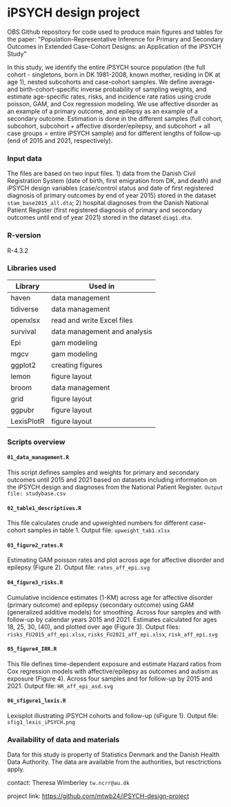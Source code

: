 # iPSYCH design project

OBS Github repository for code used to produce main figures and tables for the paper: "Population-Representative Inference for Primary and Secondary Outcomes in Extended Case-Cohort Designs: an Application of the iPSYCH Study"

In this study, we identify the entire iPSYCH source population (the full cohort - singletons, born in DK 1981-2008, known mother, residing in DK at age 1), nested subcohorts and case-cohort samples. We define average- and birth-cohort-specific inverse probability of sampling weights, and estimate age-specific rates, risks, and incidence rate ratios using crude poisson, GAM, and Cox regression modeling. We use affective disorder as an example of a primary outcome, and epilepsy as an example of a secondary outcome. Estimation is done in the different samples (full cohort, subcohort, subcohort + affective disorder/epilepsy, and subcohort + all case groups = entire iPSYCH sample) and for different lengths of follow-up (end of 2015 and 2021, respectively).

### Input data

The files are based on two input files. 1) data from the Danish Civil Registration System (date of birth, first emigration from DK, and death) and iPSYCH design variables (case/control status and date of first registered diagnosis of primary outcomes by end of year 2015) stored in the dataset `stam_base2015_all.dta`; 2) hospital diagnoses from the Danish National Patient Register (first registered diagnosis of primary and secondary outcomes until end of year 2021) stored in the dataset `diag1.dta`. 

### R-version 
R-4.3.2

### Libraries used

| Library       | Used in                         |
| ------------- | ------------------------------- |
| haven         | data management                 |
| tidiverse     | data management                 |
| openxlsx      | read and write Excel files      |
| survival      | data management and analysis    |
| Epi           | gam modeling                    |
| mgcv          | gam modeling                    |
| ggplot2       | creating figures                |
| lemon         | figure layout                   |
| broom         | data management                 |
| grid          | figure layout                   |
| ggpubr        | figure layout                   |
| LexisPlotR    | figure layout                   |

### Scripts overview

#### `01_data_management.R`
This script defines samples and weights for primary and
secondary outcomes until 2015 and 2021 based on datasets including information
on the iPSYCH design and diagnoses from the National Patient Register. `Output file: studybase.csv`

#### `02_table1_descriptives.R`
This file calculates crude and upweighted numbers for different case-cohort samples in table 1. Output file: `upweight_tab1.xlsx`

#### `03_figure2_rates.R`
Estimating GAM poisson rates and plot across age for affective disorder and epilepsy (Figure 2). Output file: `rates_aff_epi.svg` 

#### `04_figure3_risks.R`
Cumulative incidence estimates (1-KM) across age for affective disorder (primary outcome) and epilepsy (secondary outcome) using GAM (generalized additive models) for smoothing. Across four samples and with follow-up by calendar years 2015 and 2021. Estimates calculated for ages 18, 25, 30, (40), and plotted over age (Figure 3). Output files: `risks_FU2015_aff_epi.xlsx`, `risks_FU2021_aff_epi.xlsx`, `risk_aff_epi.svg`

#### `05_figure4_IRR.R`
This file defines time-dependent exposure and estimate Hazard ratios from Cox 
regression models with affective/epilepsy as outcomes and autism as exposure (Figure 4).
Across four samples and for follow-up by 2015 and 2021. Output file: `HR_aff_epi_asd.svg`

#### `06_sfigure1_lexis.R`
Lexisplot illustrating iPSYCH cohorts and follow-up (sFigure 1). Output file: `sfig1_lexis_iPSYCH.png`

### Availability of data and materials

Data for this study is property of Statistics Denmark and the Danish Health Data Authority. The data are available from the authorities, but resctrictions apply.

contact: Theresa Wimberley `tw.ncrr@au.dk`

project link: https://github.com/mtwb24/iPSYCH-design-project
